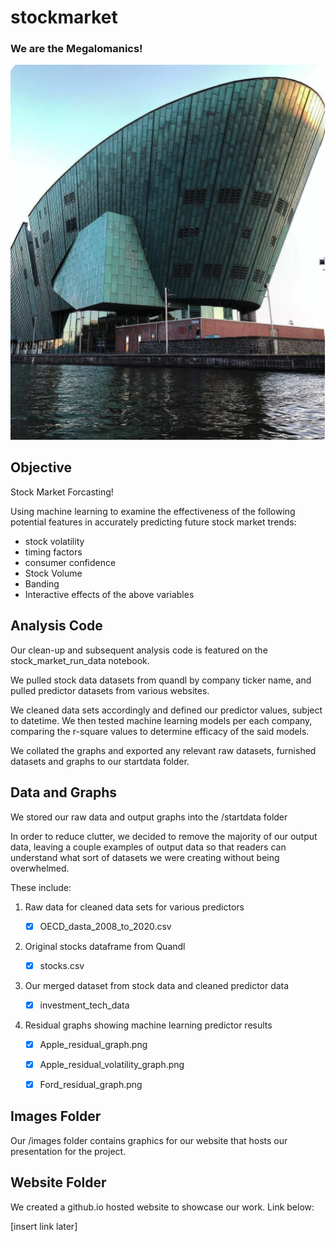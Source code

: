 # stockmarket

### We are the Megalomanics!

![alt text](website/Images/Mothership.png)

## Objective

Stock Market Forcasting!

Using machine learning to examine the effectiveness of the following potential features in accurately predicting future stock market trends: 

- stock volatility
- timing factors
- consumer confidence
- Stock Volume
- Banding
- Interactive effects of the above variables

## Analysis Code

Our clean-up and subsequent analysis code is featured on the stock_market_run_data notebook.

We pulled stock data datasets from quandl by company ticker name, and pulled predictor datasets from various websites.

We cleaned data sets accordingly and defined our predictor values, subject to datetime. We then tested machine learning models per each company, 
comparing the r-square values to determine efficacy of the said models.

We collated the graphs and exported any relevant raw datasets, furnished datasets and graphs to our startdata folder.


## Data and Graphs

We stored our raw data and output graphs into the /startdata folder

In order to reduce clutter, we decided to remove the majority of our output data, leaving a couple examples of output data
so that readers can understand what sort of datasets we were creating without being overwhelmed.  

These include:

1. Raw data for cleaned data sets for various predictors

    - [x] OECD_dasta_2008_to_2020.csv
    
2. Original stocks dataframe from Quandl

    - [x] stocks.csv
    
3. Our merged dataset from stock data and cleaned predictor data

    - [x] investment_tech_data
    
4. Residual graphs showing machine learning predictor results

    - [x] Apple_residual_graph.png
    
    - [x] Apple_residual_volatility_graph.png
    
    - [x] Ford_residual_graph.png

## Images Folder

Our /images folder contains graphics for our website that hosts our presentation for the project.

## Website Folder

We created a github.io hosted website to showcase our work.  Link below:

[insert link later]